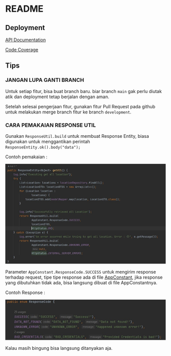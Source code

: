 # README

## Deployment

[API Documentation](http://ec2-18-206-213-94.compute-1.amazonaws.com/api/swagger-ui/index.html)

[Code Coverage](http://ec2-18-206-213-94.compute-1.amazonaws.com:8000)

## Tips

### JANGAN LUPA GANTI BRANCH
Untuk setiap fitur, bisa buat branch baru. biar branch `main` gak perlu diutak atik dan deployment tetap berjalan dengan aman.

Setelah selesai pengerjaan fitur, gunakan fitur Pull Request pada github untuk melakukan merge branch fitur ke branch `development`.

### CARA PEMAKAIAN RESPONSE UTIL

Gunakan `ResponseUtil.build` untuk membuat Response Entity, biasa digunakan untuk menggantikan perintah `ResponseEntity.ok().body("data");`

Contoh pemakaian :

![Service](https://github.com/Fel-1/Memo/blob/master/Picture/Response%20Util%20Tutorial/ServiceResponseUtil.jpg)

Parameter `AppConstant.ResponseCode.SUCCESS` untuk mengirim response terhadap request, tipe tipe response ada di file [AppConstant](./src/main/java/com/capstone/booking/constant/AppConstant.java), jika response yang dibutuhkan tidak ada, bisa langsung dibuat di file AppConstantnya.

Contoh Response : 

![ResponseCode](https://github.com/Fel-1/Memo/blob/master/Picture/Response%20Util%20Tutorial/ResponseCode.jpg)

Kalau masih bingung bisa langsung ditanyakan aja.